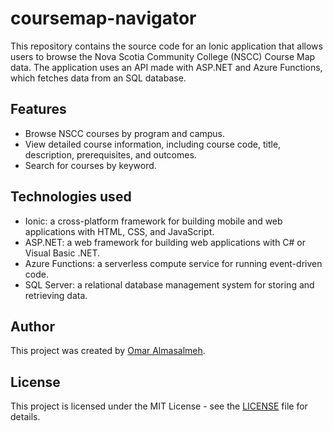 # coursemap-navigator
This repository contains the source code for an Ionic application that allows users to browse the Nova Scotia Community College (NSCC) Course Map data. The application uses an API made with ASP.NET and Azure Functions, which fetches data from an SQL database.

## Features

- Browse NSCC courses by program and campus.
- View detailed course information, including course code, title, description, prerequisites, and outcomes.
- Search for courses by keyword.

## Technologies used

- Ionic: a cross-platform framework for building mobile and web applications with HTML, CSS, and JavaScript.
- ASP.NET: a web framework for building web applications with C# or Visual Basic .NET.
- Azure Functions: a serverless compute service for running event-driven code.
- SQL Server: a relational database management system for storing and retrieving data.

## Author

This project was created by [Omar Almasalmeh](https://github.com/omarmasalmeh).

## License

This project is licensed under the MIT License - see the [LICENSE](LICENSE) file for details.

